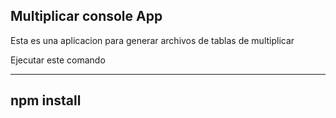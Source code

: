 
## Multiplicar console App

Esta es una aplicacion para generar archivos de tablas de multiplicar 

Ejecutar este comando 

 ---
 npm install
 ---